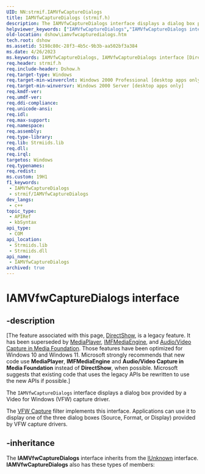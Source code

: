 ```yaml
---
UID: NN:strmif.IAMVfwCaptureDialogs
title: IAMVfwCaptureDialogs (strmif.h)
description: The IAMVfwCaptureDialogs interface displays a dialog box provided by a Video for Windows (VFW) capture driver.The VFW Capture filter implements this interface.
helpviewer_keywords: ["IAMVfwCaptureDialogs","IAMVfwCaptureDialogs interface [DirectShow]","IAMVfwCaptureDialogs interface [DirectShow]","described","IAMVfwCaptureDialogsInterface","dshow.iamvfwcapturedialogs","strmif/IAMVfwCaptureDialogs"]
old-location: dshow\iamvfwcapturedialogs.htm
tech.root: dshow
ms.assetid: 5198c80c-28f3-4b5c-9b3b-aa502bf3a384
ms.date: 4/26/2023
ms.keywords: IAMVfwCaptureDialogs, IAMVfwCaptureDialogs interface [DirectShow], IAMVfwCaptureDialogs interface [DirectShow],described, IAMVfwCaptureDialogsInterface, dshow.iamvfwcapturedialogs, strmif/IAMVfwCaptureDialogs
req.header: strmif.h
req.include-header: Dshow.h
req.target-type: Windows
req.target-min-winverclnt: Windows 2000 Professional [desktop apps only]
req.target-min-winversvr: Windows 2000 Server [desktop apps only]
req.kmdf-ver: 
req.umdf-ver: 
req.ddi-compliance: 
req.unicode-ansi: 
req.idl: 
req.max-support: 
req.namespace: 
req.assembly: 
req.type-library: 
req.lib: Strmiids.lib
req.dll: 
req.irql: 
targetos: Windows
req.typenames: 
req.redist: 
ms.custom: 19H1
f1_keywords:
 - IAMVfwCaptureDialogs
 - strmif/IAMVfwCaptureDialogs
dev_langs:
 - c++
topic_type:
 - APIRef
 - kbSyntax
api_type:
 - COM
api_location:
 - Strmiids.lib
 - Strmiids.dll
api_name:
 - IAMVfwCaptureDialogs
archived: true
---
```


# IAMVfwCaptureDialogs interface


## -description

\[The feature associated with this page, [DirectShow](/windows/win32/directshow/directshow), is a legacy feature. It has been superseded by [MediaPlayer](/uwp/api/Windows.Media.Playback.MediaPlayer), [IMFMediaEngine](/windows/win32/api/mfmediaengine/nn-mfmediaengine-imfmediaengine), and [Audio/Video Capture in Media Foundation](/windows/win32/medfound/audio-video-capture-in-media-foundation). Those features have been optimized for Windows 10 and Windows 11. Microsoft strongly recommends that new code use **MediaPlayer**, **IMFMediaEngine** and **Audio/Video Capture in Media Foundation** instead of **DirectShow**, when possible. Microsoft suggests that existing code that uses the legacy APIs be rewritten to use the new APIs if possible.\]

The <code>IAMVfwCaptureDialogs</code> interface displays a dialog box provided by a Video for Windows (VFW) capture driver.

The <a href="/windows/desktop/DirectShow/vfw-capture-filter">VFW Capture</a> filter implements this interface. Applications can use it to display one of the three dialog boxes (Source, Format, or Display) provided by VFW capture drivers.

## -inheritance

The <b>IAMVfwCaptureDialogs</b> interface inherits from the <a href="/windows/desktop/api/unknwn/nn-unknwn-iunknown">IUnknown</a> interface. <b>IAMVfwCaptureDialogs</b> also has these types of members:

